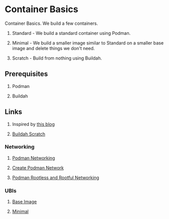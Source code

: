 # Container Basics

Container Basics.  We build a few containers.

1. Standard - We build a standard container using Podman.

2. Minimal - We build a smaller image similar to Standard
on a smaller base image and delete things we don't need.

3. Scratch - Build from nothing using Buildah.

## Prerequisites

1. Podman

2. Buildah

## Links

1. Inspired by [this blog](https://fedoramagazine.org/build-smaller-containers/)

2. [Buildah Scratch](https://github.com/containers/buildah/blob/main/docs/tutorials/01-intro.md)

### Networking

1. [Podman Networking](https://github.com/containers/podman/blob/main/docs/tutorials/basic_networking.md)

2. [Create Podman Network](https://docs.podman.io/en/latest/markdown/podman-network-create.1.html)

3. [Podman Rootless and Rootful Networking](https://www.redhat.com/sysadmin/container-networking-podman)

### UBIs

1. [Base Image](https://catalog.redhat.com/software/containers/ubi9/ubi/615bcf606feffc5384e8452e?container-tabs=overview&gti-tabs=unauthenticated&architecture=amd64&image=6633c5325203bd3e08ff16d5)

2. [Minimal](https://catalog.redhat.com/software/containers/ubi9/ubi-minimal/615bd9b4075b022acc111bf5?architecture=amd64&image=6633b5136d81a5634a616c41&container-tabs=overview)
